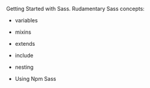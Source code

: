 Getting Started with Sass.
Rudamentary Sass concepts:
* variables
* mixins
* extends
* include
* nesting

* Using Npm Sass
